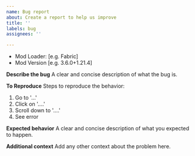 ```yaml
---
name: Bug report
about: Create a report to help us improve
title: ''
labels: bug
assignees: ''

---
```


- Mod Loader: [e.g. Fabric]
 - Mod Version [e.g. 3.6.0+1.21.4]

**Describe the bug**
A clear and concise description of what the bug is.

**To Reproduce**
Steps to reproduce the behavior:
1. Go to '...'
2. Click on '....'
3. Scroll down to '....'
4. See error

**Expected behavior**
A clear and concise description of what you expected to happen.

**Additional context**
Add any other context about the problem here.
